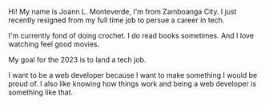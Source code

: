 Hi! My name is Joann L. Monteverde,
I'm from Zamboanga City.
I just recently resigned from my full time job to persue a career in tech.

I'm currently fond of doing crochet.
I do read books sometimes.
And I love watching feel good movies.

My goal for the 2023 is to land a tech job.

I want to be a web developer because I want to make something I would be proud of. I also like knowing how things work and being a web developer is something like that.
